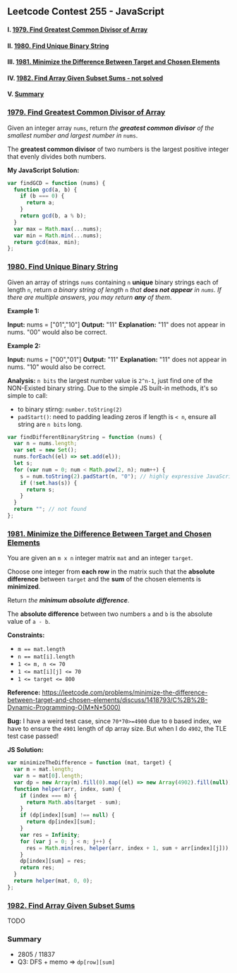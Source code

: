 ## Leetcode Contest 255 - JavaScript

#### I. [1979. Find Greatest Common Divisor of Array](#question-1)

#### II. [1980. Find Unique Binary String](#question-2)

#### III. [1981. Minimize the Difference Between Target and Chosen Elements](#question-3)

#### IV. [1982. Find Array Given Subset Sums - not solved](#question-4)

#### V. [Summary](#question-5)

<div id="question-1"/>

### [1979. Find Greatest Common Divisor of Array](https://leetcode.com/problems/find-greatest-common-divisor-of-array/)

Given an integer array `nums`, return _the **greatest common divisor** of the smallest number and largest number in_ `nums`.

The **greatest common divisor** of two numbers is the largest positive integer that evenly divides both numbers.

**My JavaScript Solution:**

```js
var findGCD = function (nums) {
  function gcd(a, b) {
    if (b === 0) {
      return a;
    }
    return gcd(b, a % b);
  }
  var max = Math.max(...nums);
  var min = Math.min(...nums);
  return gcd(max, min);
};
```

<div id="question-2"/>

### [1980. Find Unique Binary String](https://leetcode.com/problems/find-unique-binary-string/)

Given an array of strings `nums` containing `n` **unique** binary strings each of length `n`, return _a binary string of length_ `n` _that **does not appear** in `nums`. If there are multiple answers, you may return **any** of them_.

**Example 1:**

**Input:** nums = ["01","10"]
**Output:** "11"
**Explanation:** "11" does not appear in nums. "00" would also be correct.

**Example 2:**

**Input:** nums = ["00","01"]
**Output:** "11"
**Explanation:** "11" does not appear in nums. "10" would also be correct.

**Analysis:**
`n bits` the largest number value is `2^n-1`, just find one of the NON-Existed binary string. Due to the simple JS built-in methods, it's so simple to call:

- to binary stirng: `number.toString(2)`
- `padStart()`: need to padding leading zeros if length is `< n`, ensure all string are `n bits` long.

```js
var findDifferentBinaryString = function (nums) {
  var n = nums.length;
  var set = new Set();
  nums.forEach((el) => set.add(el));
  let s;
  for (var num = 0; num < Math.pow(2, n); num++) {
    s = num.toString(2).padStart(n, "0"); // highly expressive JavaScript !!!
    if (!set.has(s)) {
      return s;
    }
  }
  return ""; // not found
};
```

<div id="question-3"/>

### [1981. Minimize the Difference Between Target and Chosen Elements](https://leetcode.com/problems/minimize-the-difference-between-target-and-chosen-elements/)

You are given an `m x n` integer matrix `mat` and an integer `target`.

Choose one integer from **each row** in the matrix such that the **absolute difference** between `target` and the **sum** of the chosen elements is **minimized**.

Return _the **minimum absolute difference**_.

The **absolute difference** between two numbers `a` and `b` is the absolute value of `a - b`.

**Constraints:**

- `m == mat.length`
- `n == mat[i].length`
- `1 <= m, n <= 70`
- `1 <= mat[i][j] <= 70`
- `1 <= target <= 800`

**Reference:**
https://leetcode.com/problems/minimize-the-difference-between-target-and-chosen-elements/discuss/1418793/C%2B%2B-Dynamic-Programming-O(M*N*5000)

**Bug:**
I have a weird test case, since `70*70>=4900` due to `0` based index, we have to ensure the `4901` length of dp array size. But when I do `4902`, the TLE test case passed!

**JS Solution:**

```js
var minimizeTheDifference = function (mat, target) {
  var m = mat.length;
  var n = mat[0].length;
  var dp = new Array(m).fill(0).map((el) => new Array(4902).fill(null));
  function helper(arr, index, sum) {
    if (index === m) {
      return Math.abs(target - sum);
    }
    if (dp[index][sum] !== null) {
      return dp[index][sum];
    }
    var res = Infinity;
    for (var j = 0; j < n; j++) {
      res = Math.min(res, helper(arr, index + 1, sum + arr[index][j]));
    }
    dp[index][sum] = res;
    return res;
  }
  return helper(mat, 0, 0);
};
```

<div id="question-4" />

### [1982. Find Array Given Subset Sums](https://leetcode.com/problems/find-array-given-subset-sums/)

TODO

<div id="question-5"/>

### Summary

- 2805 / 11837
- Q3: DFS + memo => `dp[row][sum]`
